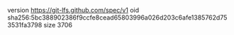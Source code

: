version https://git-lfs.github.com/spec/v1
oid sha256:5bc388902386f9ccfe8cead65803996a026d203c6afe1385762d753531fa3798
size 3706
